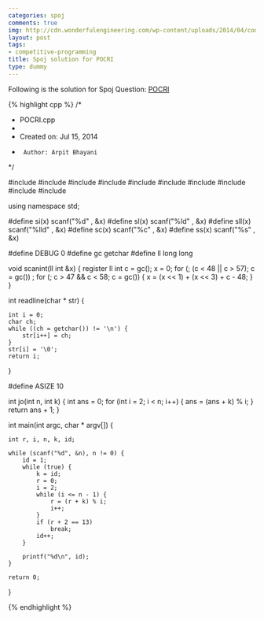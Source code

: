 ```yaml
---
categories: spoj
comments: true
img: http://cdn.wonderfulengineering.com/wp-content/uploads/2014/04/code-wallpaper-6.png
layout: post
tags:
- competitive-programming
title: Spoj solution for POCRI
type: dummy
---
```


Following is the solution for Spoj Question: [POCRI](http://www.spoj.com/problems/POCRI/)

{% highlight cpp %}
/*
 * POCRI.cpp
 *
 *  Created on: Jul 15, 2014
 *      Author: Arpit Bhayani
 */

#include <map>
#include <set>
#include <cstring>
#include <stack>
#include <vector>
#include <queue>
#include <list>
#include <cstdio>
#include <cstdlib>
#include <iostream>

using namespace std;

#define si(x) scanf("%d" , &x)
#define sl(x) scanf("%ld" , &x)
#define sll(x) scanf("%lld" , &x)
#define sc(x) scanf("%c" , &x)
#define ss(x) scanf("%s" , &x)

#define DEBUG 0
#define gc getchar
#define ll long long

void scanint(ll int &x) {
	register ll int c = gc();
	x = 0;
	for (; (c < 48 || c > 57); c = gc())
		;
	for (; c > 47 && c < 58; c = gc()) {
		x = (x << 1) + (x << 3) + c - 48;
	}
}

int readline(char * str) {

	int i = 0;
	char ch;
	while ((ch = getchar()) != '\n') {
		str[i++] = ch;
	}
	str[i] = '\0';
	return i;
}

#define ASIZE 10

int jo(int n, int k) {
	int ans = 0;
	for (int i = 2; i < n; i++) {
		ans = (ans + k) % i;
	}
	return ans + 1;
}

int main(int argc, char * argv[]) {

	int r, i, n, k, id;

	while (scanf("%d", &n), n != 0) {
		id = 1;
		while (true) {
			k = id;
			r = 0;
			i = 2;
			while (i <= n - 1) {
				r = (r + k) % i;
				i++;
			}
			if (r + 2 == 13)
				break;
			id++;
		}

		printf("%d\n", id);
	}

	return 0;
}

{% endhighlight %}